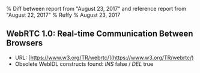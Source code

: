 % Diff between report from "August 23, 2017" and reference report from "August 22, 2017"
% Reffy
% August 23, 2017

## WebRTC 1.0: Real-time Communication Between Browsers

- URL: [https://www.w3.org/TR/webrtc/](https://www.w3.org/TR/webrtc/)
- Obsolete WebIDL constructs found: *INS* false / *DEL* true


